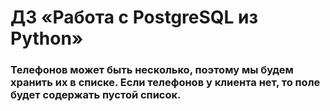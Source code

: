 # ДЗ «Работа с PostgreSQL из Python»

### Телефонов может быть несколько, поэтому мы будем хранить их в списке. Если телефонов у клиента нет, то поле будет содержать пустой список.

